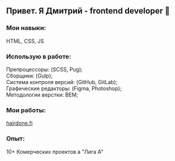 ## Привет. Я Дмитрий - frontend developer 👋

### Мои навыки:
HTML, CSS, JS

### Использую в работе:
Препроцессоры: (SCSS, Pug);<br>
Сборщики: (Gulp);<br>
Система контроля версий: (GitHub, GitLab);<br>
Графические редакторы: (Figma, Photoshop);<br>
Методологии верстки: BEM;<br>

### Мои работы:
[hairdone.fi](https://hairdone.fi)

### Опыт:
10+ Комерческих проектов а "Лига А"


<!--
**lempidone/lempidone** is a ✨ _special_ ✨ repository because its `README.md` (this file) appears on your GitHub profile.

Here are some ideas to get you started:

- 🔭 I’m currently working on ...
- 🌱 I’m currently learning ...
- 👯 I’m looking to collaborate on ...
- 🤔 I’m looking for help with ...
- 💬 Ask me about ...
- 📫 How to reach me: ...
- 😄 Pronouns: ...
- ⚡ Fun fact: ...
-->
